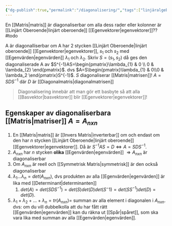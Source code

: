 ```yaml
---
{"dg-publish":true,"permalink":"/diagonalisering/","tags":["linjäralgebra","systemochtransformer"]}
---
```


En [[Matris\|matris]] är diagonaliserbar om alla dess rader eller kolonner är [[Linjärt Oberoende\|linjärt oberoende]] [[Egenvektorer\|egenvektorer]]?? #todo

A är diagonalliserbar om A har 2 stycken [[Linjärt Oberoende\|linjärt oberoende]] [[Egenvektorer\|egenvektorer]], $s_{1}$ och $s_{2}$ med [[Egenvärden\|egenvärden]] $\lambda_{1}$ och $\lambda_{2}$. Skriv $S=(s_{1}, s_{2})$ då ges den diagonaliserade A av $S^{-1}AS=\begin{pmatrix}\lambda_{1} & 0 \\ 0 & \lambda_{2} \end{pmatrix}$. dvs $A=S\begin{pmatrix}\lambda_{1} &  0\\0  & \lambda_2 \end{pmatrix}S^{-1}$. $S$ diagonaliserar [[Matris\|matrisen]]! $A=SDS^{-1}$ där $D$ är [[Diagonalmatris\|diagonalmatrisen]]

> Diagonalisering innebär att man gör ett basbyte så att alla [[Basvektor\|basvektorer]] blir [[Egenvektorer\|egenvektorer]]!


## Egenskaper av diagonaliserbara [[Matris\|matriser]] $A=A_{nxn}$ 
1. En [[Matris\|matris]] är [[Invers Matris\|inverterbar]] om och endast om den har $n$ stycken [[Linjärt Oberoende\|linjärt oberoende]] [[Egenvektorer\|egenvektorer]]. Då är $S^{-1}AS=D \Leftrightarrow A=SDS^{-1}$.
2. $A_{nxn}$ har $n$ stycken **olika** [[Egenvärden\|egenvärden]]  $\Rightarrow A_{nxn}$ är diagonaliserbar
3. Om $A_{nxn}$ är reell och [[Symmetrisk Matris\|symmetrisk]] är den också diagonaliserbar
4. $\lambda_{1}...\lambda_{n}=det(A_{nxn})$, dvs produkten av alla [[Egenvärden\|egenvärden]] är lika med [[Determinant\|determinanten]]
	1. $det(A)=det(SDS^{-1})=det(S)det(D)det(S^-1)=det(SS^{-1})det(D)=det(D)$.
5. $\lambda_{1}+\lambda_{2}+...+\lambda_{n}=tr(A_{nxn})=$ summan av alla element i diagonalen i $A_{nxn}$. dvs: om du vill dubbelkolla att du har fått rätt [[Egenvärden\|egenvärden]] kan du räkna ut [[Spår\|spåret]], som ska vara lika med summan av alla [[Egenvärden\|egenvärden]].
